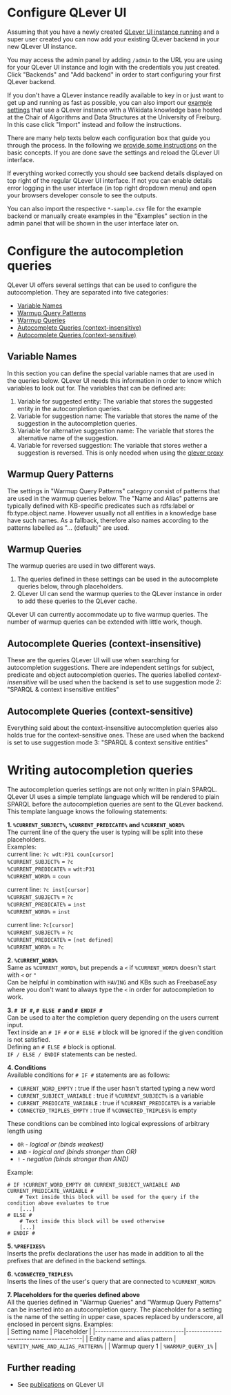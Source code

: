 # Configure QLever UI

Assuming that you have a newly created [QLever UI instance running](./install_qleverui.md) and a super user created you can now add your existing QLever backend in your new QLever UI instance. 

You may access the admin panel by adding `/admin` to the URL you are using for your QLever UI instance and login with the credentials you just created. Click "Backends" and "Add backend" in order to start configuring your first QLever backend. 

If you don't have a QLever instance readily available to key in or just want to get up and running as fast as possible, you can also import our [example settings](/resources/) that use a QLever instance with a Wikidata knowledge base hosted at the Chair of Algorithms and Data Structures at the University of Freiburg. In this case click "Import" instead and follow the instructions.

There are many help texts below each configuration box that guide you through the process. In the following we [provide some instructions](#configure-the-autocompletion-queries) on the basic concepts. If you are done save the settings and reload the QLever UI interface.

If everything worked correctly you should see backend details displayed on top right of the regular QLever UI interface. If not you can enable details error logging in the user interface (in top right dropdown menu) and open your browsers developer console to see the outputs.

You can also import the respective `*-sample.csv` file for the example backend or manually create examples in the "Examples" section in the admin panel that will be shown in the user interface later on.

# Configure the autocompletion queries
QLever UI offers several settings that can be used to configure the autocompletion. They are separated into five categories:
- [Variable Names](#variable-names)
- [Warmup Query Patterns](#warmup-query-patterns)
- [Warmup Queries](#warmup-queries)
- [Autocomplete Queries (context-insensitive)](#autocomplete-queries-context-insensitive)
- [Autocomplete Queries (context-sensitive)](#autocomplete-queries-context-sensitive)

## Variable Names
In this section you can define the special variable names that are used in the queries below. QLever UI needs this information in order to know which variables to look out for. The variables that can be defined are:
1. Variable for suggested entity: The variable that stores the suggested entity in the autocompletion queries.
2. Variable for suggestion name: The variable that stores the name of the suggestion in the autocompletion queries.
3. Variable for alternative suggestion name: The variable that stores the alternative name of the suggestion.
4. Variable for reversed suggestion: The variable that stores wether a suggestion is reversed. This is only needed when using the [qlever proxy](https://github.com/ad-freiburg/qlever-proxy)

## Warmup Query Patterns
The settings in "Warmup Query Patterns" category consist of patterns that are used in the warmup queries below.
The "Name and Alias" patterns are typically defined with KB-specific predicates such as rdfs:label or fb:type.object.name. However usually not all entities in a knowledge base have such names. As a fallback, therefore also names according to the patterns labelled as "... (default)" are used.

## Warmup Queries
The warmup queries are used in two different ways.
1. The queries defined in these settings can be used in the autocomplete queries below, through placeholders.
2. QLever UI can send the warmup queries to the QLever instance in order to add these queries to the QLever cache.

QLever UI can currently accommodate up to five warmup queries. The number of warmup queries can be extended with little work, though.

## Autocomplete Queries (context-insensitive)
These are the queries QLever UI will use when searching for autocompletion suggestions. There are independent settings for subject, predicate and object autocompletion queries. The queries labelled _context-insensitive_ will be used when the backend is set to use suggestion mode 2: "SPARQL & context insensitive entities"

## Autocomplete Queries (context-sensitive)
Everything said about the context-insensitive autocompletion queries also holds true for the context-sensitive ones. These are used when the backend is set to use suggestion mode 3: "SPARQL & context sensitive entities"
  

# Writing autocompletion queries
The autocompletion queries settings are not only written in plain SPARQL. QLever UI uses a simple template language which will be rendered to plain SPARQL before the autocompletion queries are sent to the QLever backend. This template language knows the following statements:

**1. `%CURRENT_SUBJECT%`, `%CURRENT_PREDICATE%` and `%CURRENT_WORD%`**  
The current line of the query the user is typing will be split into these placeholders.  
Examples:  
current line: `?c wdt:P31 coun[cursor]`  
`%CURRENT_SUBJECT%` = `?c`  
`%CURRENT_PREDICATE%` = `wdt:P31`  
`%CURRENT_WORD%` = `coun`

current line: `?c inst[cursor]`  
`%CURRENT_SUBJECT%` = `?c`  
`%CURRENT_PREDICATE%` = `inst`  
`%CURRENT_WORD%` = `inst`

current line: `?c[cursor]`  
`%CURRENT_SUBJECT%` = `?c`  
`%CURRENT_PREDICATE%` = `[not defined]`  
`%CURRENT_WORD%` = `?c`

**2. `%CURRENT_WORD%`**  
Same as `%CURRENT_WORD%`, but prepends a `<` if `%CURRENT_WORD%` doesn't start with `<` or `"`  
Can be helpful in combination with `HAVING` and KBs such as FreebaseEasy where you don't want to always type the `<` in order for autocompletion to work.

**3. `# IF #`, `# ELSE #` and `# ENDIF #`**  
Can be used to alter the completion query depending on the users current input.  
Text inside an `# IF #` or `# ELSE #` block will be ignored if the given condition is not satisfied.  
Defining an  `# ELSE #` block is optional.  
`IF / ELSE / ENDIF` statements can be nested.

**4. Conditions**  
Available conditions for `# IF #` statements are as follows:  
* `CURRENT_WORD_EMPTY` : true if the user hasn't started typing a new word
* `CURRENT_SUBJECT_VARIABLE` : true if `%CURRENT_SUBJECT%` is a variable
* `CURRENT_PREDICATE_VARIABLE` : true if `%CURRENT_PREDICATE%` is a variable
* `CONNECTED_TRIPLES_EMPTY` : true if `%CONNECTED_TRIPLES%` is empty

These conditions can be combined into logical expressions of arbitrary length using
- `OR` - _logical or (binds weakest)_
- `AND` - _logical and (binds stronger than OR)_
- `!` - _negation (binds stronger than AND)_

Example:
```
# IF !CURRENT_WORD_EMPTY OR CURRENT_SUBJECT_VARIABLE AND CURRENT_PREDICATE_VARIABLE #
    # Text inside this block will be used for the query if the condition above evaluates to true
    [...]
# ELSE #
    # Text inside this block will be used otherwise
    [...]
# ENDIF #
```

**5. `%PREFIXES%`**  
Inserts the prefix declarations the user has made in addition to all the prefixes that are defined in the backend settings.

**6. `%CONNECTED_TRIPLES%`**  
Inserts the lines of the user's query that are connected to `%CURRENT_WORD%`

**7. Placeholders for the queries defined above**  
All the queries defined in "Warmup Queries" and "Warmup Query Patterns" can be inserted into an autocompletion query. The placeholder for a setting is the name of the setting in upper case, spaces replaced by underscore, all enclosed in percent signs. Examples:  
| Setting name                   | Placeholder                            |
|--------------------------------|----------------------------------------|
| Entity name and alias pattern  | `%ENTITY_NAME_AND_ALIAS_PATTERN%`      |
| Warmup query 1                 | `%WARMUP_QUERY_1%`                     |


## Further reading
* See [publications](../README.md#publications) on QLever UI